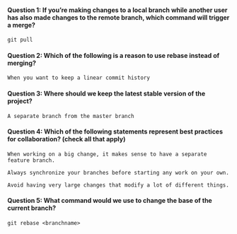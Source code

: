 #### Question 1: If you’re making changes to a local branch while another user has also made changes to the remote branch, which command will trigger a merge?
    git pull

#### Question 2: Which of the following is a reason to use rebase instead of merging?
    When you want to keep a linear commit history

#### Question 3: Where should we keep the latest stable version of the project?
    A separate branch from the master branch

#### Question 4: Which of the following statements represent best practices for collaboration? (check all that apply)
    When working on a big change, it makes sense to have a separate feature branch.

    Always synchronize your branches before starting any work on your own.

    Avoid having very large changes that modify a lot of different things.

#### Question 5: What command would we use to change the base of the current branch?
    git rebase <branchname>

